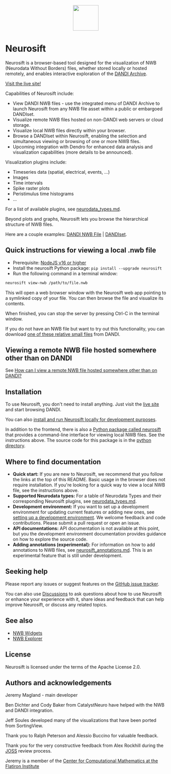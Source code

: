 <p align="center">
  <img src="https://github.com/flatironinstitute/neurosift/assets/844306/6fbc4e77-c16f-4b3e-b136-33d192ec1d94", height=80>
</p>

# Neurosift

Neurosift is a browser-based tool designed for the visualization of NWB (Neurodata Without Borders) files, whether stored locally or hosted remotely, and enables interactive exploration of the [DANDI Archive](https://dandiarchive.org/).

[Visit the live site!](https://flatironinstitute.github.io/neurosift)

Capabilities of Neurosift include:
- View DANDI NWB files - use the integrated menu of DANDI Archive to launch Neurosift from any NWB file asset within a public or embargoed DANDIset.
- Visualize remote NWB files hosted on non-DANDI web servers or cloud storage.
- Visualize local NWB files directly within your browser.
- Browse a DANDIset within Neurosift, enabling the selection and simultaneous viewing or browsing of one or more NWB files.
- Upcoming integration with Dendro for enhanced data analysis and visualization capabilities (more details to be announced).

Visualization plugins include:
- Timeseries data (spatial, electrical, events, ...)
- Images
- Time intervals
- Spike raster plots
- Peristimulus time histograms
- ...

For a list of available plugins, see [neurodata_types.md](doc/neurodata_types.md).

Beyond plots and graphs, Neurosift lets you browse the hierarchical structure of NWB files.

Here are a couple examples: [DANDI NWB File](https://flatironinstitute.github.io/neurosift/?p=/nwb&url=https://api.dandiarchive.org/api/assets/50b43c75-686f-4d06-acf2-cd0b1b42e8be/download/&dandisetId=000402&dandisetVersion=0.230307.2132) | [DANDIset](https://flatironinstitute.github.io/neurosift/?p=/dandiset&dandisetId=000402&dandisetVersion=0.230307.2132).

## Quick instructions for viewing a local .nwb file

* Prerequisite: [NodeJS v16 or higher](https://nodejs.org/en/download)
* Install the neurosift Python package: `pip install --upgrade neurosift`
* Run the following command in a terminal window:

```bash
neurosift view-nwb /path/to/file.nwb
```

This will open a web browser window with the Neurosift web app pointing to a symlinked copy of your file. You can then browse the file and visualize its contents.

When finished, you can stop the server by pressing Ctrl-C in the terminal window.

If you do not have an NWB file but want to try out this functionality, you can download [one of these relative small files](https://dandiarchive.org/dandiset/000946/draft/files?location=sub-BH494&page=1) from DANDI.

## Viewing a remote NWB file hosted somewhere other than on DANDI

See [How can I view a remote NWB file hosted somewhere other than on DANDI?](https://github.com/flatironinstitute/neurosift/issues/129#issuecomment-1961798285)

## Installation

To use Neurosift, you don't need to install anything. Just visit the [live site](https://flatironinstitute.github.io/neurosift) and start browsing DANDI.

You can also [install and run Neurosift locally for development purposes](doc/development_environment.md).

In addition to the frontend, there is also a [Python package called neurosift](https://pypi.org/project/neurosift/) that provides a command-line interface for viewing local NWB files. See the instructions above. The source code for this package is in the [python directory](python).

## Where to find documentation

* **Quick start:** If you are new to Neurosift, we recommend that you follow the links at the top of this README. Basic usage in the browser does not require installation. If you're looking for a quick way to view a local NWB file, see the instructions above.
* **Supported Neurodata types:** For a table of Neurodata Types and their corresponding Neurosift plugins, see [neurodata_types.md](doc/neurodata_types.md).
* **Development environment:** If you want to set up a development environment for updating current features or adding new ones, see [setting up a development environment](doc/development_environment.md). We welcome feedback and code contributions. Please submit a pull request or open an issue.
* **API documentations:** API documentation is not available at this point, but you the development environment documentation provides guidance on how to explore the source code.
* **Adding annotations (experimental):** For information on how to add annotations to NWB files, see [neurosift_annotations.md](doc/neurosift_annotations.md). This is an experimental feature that is still under development.

## Seeking help

Please report any issues or suggest features on the [GitHub issue tracker](https://github.com/flatironinstitute/neurosift/issues).

You can also use [Discussions](https://github.com/flatironinstitute/neurosift/discussions) to ask questions about how to use Neurosift or enhance your experience with it, share ideas and feedback that can help improve Neurosift, or discuss any related topics.

## See also

* [NWB Widgets](https://nwb-widgets.readthedocs.io/en/latest/)
* [NWB Explorer](https://github.com/MetaCell/nwb-explorer)

## License

Neurosift is licensed under the terms of the Apache License 2.0.

## Authors and acknowledgements

Jeremy Magland - main developer

Ben Dichter and Cody Baker from CatalystNeuro have helped with the NWB and DANDI integration.

Jeff Soules developed many of the visualizations that have been ported from SortingView.

Thank you to Ralph Peterson and Alessio Buccino for valuable feedback.

Thank you for the very constructive feedback from Alex Rockhill during the [JOSS](https://joss.theoj.org/) review process.

Jeremy is a member of the [Center for Computational Mathematics at the Flatiron Institute](https://www.simonsfoundation.org/flatiron/center-for-computational-mathematics/)
